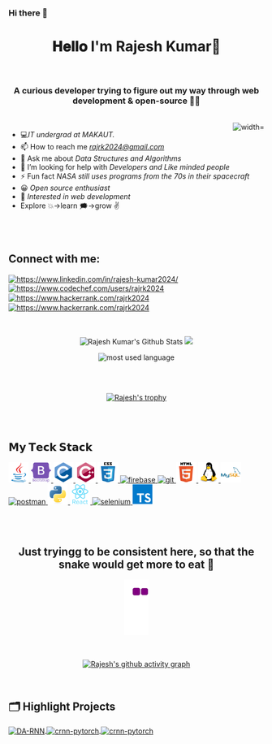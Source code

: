 ### Hi there 👋

<!--
**rajeshkumar2024/rajeshkumar2024** is a ✨ _special_ ✨ repository because its `README.md` (this file) appears on your GitHub profile.

Here are some ideas to get you started:

- 🔭 I’m currently working on ...
- 🌱 I’m currently learning ...
- 👯 I’m looking to collaborate on ...
- 🤔 I’m looking for help with ...
- 💬 Ask me about ...
- 📫 How to reach me: ...
- 😄 Pronouns: ...
- ⚡ Fun fact: ...
-->
<!-- 
![header](https://github.com/rajeshkumar2024/rajeshkumar2024/blob/main/banner.png) -->

<div align="center">
  <h1> 𝐇𝐞𝐥𝐥𝐨 I'm Rajesh Kumar👋</h1> 
  </br>

  <h3 align="center">A curious developer trying to figure out my way through web development & open-source 👩‍💻 </h3>
  <br>
  <img align="right" alt="width="400" src="https://media2.giphy.com/media/xT9IgzoKnwFNmISR8I/200.webp">
</div>

<div align="left" font-size:"100 >

  - 💻*IT undergrad at MAKAUT.*
  - 📫 How to reach me *rajrk2024@gmail.com*
  - 💬 Ask me about *Data Structures and Algorithms*
  - 🤝 I’m looking for help with *Developers and Like minded people*
  - ⚡ Fun fact *NASA still uses programs from the 70s in their spacecraft*
  - 😀 *Open source enthusiast*
  - 🌱 *Interested in web development*
  - Explore 💥->learn 🗯️->grow ✌️  

</div>

<div align=left>

  <br><br>

  ## Connect with me:

  <p>
    <a href="https://www.linkedin.com/in/rajesh-kumar2024/" target="blank"><img align="center" src="https://raw.githubusercontent.com/rahuldkjain/github-profile-readme-generator/master/src/images/icons/Social/linked-in-alt.svg" alt="https://www.linkedin.com/in/rajesh-kumar2024/" height="30" width="40" /></a>
    <a href="https://www.codechef.com/users/rajrk2024" target="blank"><img align="center" src="https://cdn.jsdelivr.net/npm/simple-icons@3.1.0/icons/codechef.svg" alt="https://www.codechef.com/users/rajrk2024" height="30" width="40" /></a>
    <a href="https://www.hackerrank.com/rajrk2024" target="blank"><img align="center" src="https://raw.githubusercontent.com/rahuldkjain/github-profile-readme-generator/master/src/images/icons/Social/hackerrank.svg" alt="https://www.hackerrank.com/rajrk2024" height="30" width="40" /></a>
    <a href="https://www.hackerearth.com/users/rajesh.raj2356" target="blank"><img align="center" src="https://raw.githubusercontent.com/rahuldkjain/github-profile-readme-generator/master/src/images/icons/Social/hackerearth.svg" alt="https://www.hackerrank.com/rajrk2024" height="30" width="40" /></a>
  </p>
</div>

<div align="center">
  <br><br>
  
  <img width="48%" src="https://github-readme-stats.vercel.app/api?username=rajeshkumar2024&theme=dracula&show_icons=true" alt="Rajesh Kumar's Github Stats"/>
  <img width="48%" src="https://github-readme-streak-stats.herokuapp.com/?user=rajeshkumar2024&theme=dracula&show_icons=true" /><br>
  <p align="#center"><img width="48%" src="https://github-readme-stats.vercel.app/api/top-langs/?username=rajeshkumar2024&layout=compact&hide=html&theme=dracula&show_icons=true" alt="most used language" /></p>

</div>

<div align=center>
  <br><br>

  [![Rajesh's trophy](https://github-profile-trophy.vercel.app/?username=rajeshkumar2024&theme=onedark&column=4&margin-w=10&margin-h=10&no-bg=true)](https://github.com/ryo-ma/github-profile-trophy)

</div>



<div align=left>

  <br><br>

  ## 𝗠𝘆 𝗧𝗲𝗰𝗸 𝗦𝘁𝗮𝗰𝗸

  <p>
    <a href="https://www.java.com" target="_blank"> <img src="https://raw.githubusercontent.com/devicons/devicon/master/icons/java/java-original.svg" alt="java" width="40" height="40"/> </a>
    <a href="https://getbootstrap.com" target="_blank"> <img src="https://raw.githubusercontent.com/devicons/devicon/master/icons/bootstrap/bootstrap-plain-wordmark.svg" alt="bootstrap" width="40" height="40"/> </a>
    <a href="https://www.cprogramming.com/" target="_blank"> <img src="https://raw.githubusercontent.com/devicons/devicon/master/icons/c/c-original.svg" alt="c" width="40" height="40"/> </a>
    <a href="https://www.w3schools.com/cpp/" target="_blank"> <img src="https://raw.githubusercontent.com/devicons/devicon/master/icons/cplusplus/cplusplus-original.svg" alt="cplusplus" width="40" height="40"/> </a>
    <a href="https://www.w3schools.com/css/" target="_blank"> <img src="https://raw.githubusercontent.com/devicons/devicon/master/icons/css3/css3-original-wordmark.svg" alt="css3" width="40" height="40"/> </a>
    <a href="https://firebase.google.com/" target="_blank"> <img src="https://www.vectorlogo.zone/logos/firebase/firebase-icon.svg" alt="firebase" width="40" height="40"/> </a>
    <a href="https://git-scm.com/" target="_blank"> <img src="https://www.vectorlogo.zone/logos/git-scm/git-scm-icon.svg" alt="git" width="40" height="40"/> </a>
    <a href="https://www.w3.org/html/" target="_blank"> <img src="https://raw.githubusercontent.com/devicons/devicon/master/icons/html5/html5-original-wordmark.svg" alt="html5" width="40" height="40"/> </a>
    <a href="https://www.linux.org/" target="_blank"> <img src="https://raw.githubusercontent.com/devicons/devicon/master/icons/linux/linux-original.svg" alt="linux" width="40" height="40"/> </a>
    <a href="https://www.mysql.com/" target="_blank"> <img src="https://raw.githubusercontent.com/devicons/devicon/master/icons/mysql/mysql-original-wordmark.svg" alt="mysql" width="40" height="40"/> </a>
    <a href="https://postman.com" target="_blank"> <img src="https://www.vectorlogo.zone/logos/getpostman/getpostman-icon.svg" alt="postman" width="40" height="40"/> </a>
    <a href="https://www.python.org" target="_blank"> <img src="https://raw.githubusercontent.com/devicons/devicon/master/icons/python/python-original.svg" alt="python" width="40" height="40"/> </a>
    <a href="https://reactjs.org/" target="_blank"> <img src="https://raw.githubusercontent.com/devicons/devicon/master/icons/react/react-original-wordmark.svg" alt="react" width="40" height="40"/> </a>
    <a href="https://www.selenium.dev" target="_blank"> <img src="https://raw.githubusercontent.com/detain/svg-logos/780f25886640cef088af994181646db2f6b1a3f8/svg/selenium-logo.svg" alt="selenium" width="40" height="40"/> </a>
    <a href="https://www.typescriptlang.org/" target="_blank"> <img src="https://raw.githubusercontent.com/devicons/devicon/master/icons/typescript/typescript-original.svg" alt="typescript" width="40" height="40"/> </a>
  </p>
</div>





<div align=center>

  <br><br>

  ## Just tryingg to be consistent here, so that the snake would get more to eat 🐍 </h2>

  ![Rajesh's snake gif](https://github.com/rajeshkumar2024/rajeshkumar2024/blob/output/github-contribution-grid-snake.gif)

  <br>

  [![Rajesh's github activity graph](https://activity-graph.herokuapp.com/graph?username=rajeshkumar2024&theme=dracula)](https://github.com/Ashutosh00710/github-readme-activity-graph)

</div>

<div  aligh= centre>
  <br>

  ## 🗂️ Highlight Projects

<a href="https://github.com/Zhenye-Na/DA-RNN">
  <img align="center" src="https://github-readme-stats.vercel.app/api/pin/?username=rajeshkumar2024&repo=portfolio&show_icons=true&line_height=27&title_color=6aa6f8&text_color=8a919a&icon_color=6aa6f8&bg_color=22272e" alt="DA-RNN" />
</a>

<a href="https://github.com/Zhenye-Na/crnn-pytorch">
  <img align="center" src="https://github-readme-stats.vercel.app/api/pin/?username=rajeshkumar2024&repo=QuizApp&show_icons=true&line_height=27&title_color=6aa6f8&text_color=8a919a&icon_color=6aa6f8&bg_color=22272e" alt="crnn-pytorch" />
</a>
<a href="https://github.com/Zhenye-Na/crnn-pytorch">
  <img align="center" src="https://github-readme-stats.vercel.app/api/pin/?username=rajeshkumar2024&repo=Basic_Bank&show_icons=true&line_height=27&title_color=6aa6f8&text_color=8a919a&icon_color=6aa6f8&bg_color=22272e" alt="crnn-pytorch" />
</a>


</div>

